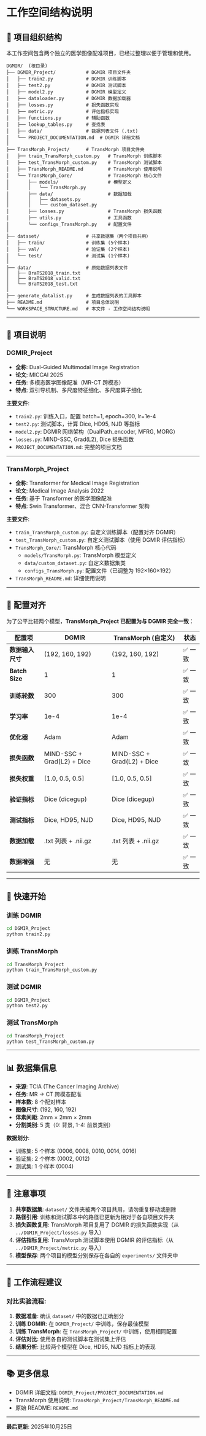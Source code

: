 # 工作空间结构说明

## 📁 项目组织结构

本工作空间包含两个独立的医学图像配准项目，已经过整理以便于管理和使用。

```
DGMIR/  (根目录)
├── DGMIR_Project/           # DGMIR 项目文件夹
│   ├── train2.py            # DGMIR 训练脚本
│   ├── test2.py             # DGMIR 测试脚本
│   ├── model2.py            # DGMIR 模型定义
│   ├── dataloader.py        # DGMIR 数据加载器
│   ├── losses.py            # 损失函数实现
│   ├── metric.py            # 评估指标实现
│   ├── functions.py         # 辅助函数
│   ├── lookup_tables.py     # 查找表
│   ├── data/                # 数据列表文件 (.txt)
│   └── PROJECT_DOCUMENTATION.md  # DGMIR 详细文档
│
├── TransMorph_Project/      # TransMorph 项目文件夹
│   ├── train_TransMorph_custom.py   # TransMorph 训练脚本
│   ├── test_TransMorph_custom.py    # TransMorph 测试脚本
│   ├── TransMorph_README.md         # TransMorph 使用说明
│   └── TransMorph_Core/             # TransMorph 核心文件
│       ├── models/                  # 模型定义
│       │   └── TransMorph.py
│       ├── data/                    # 数据加载
│       │   ├── datasets.py
│       │   └── custom_dataset.py
│       ├── losses.py                # TransMorph 损失函数
│       ├── utils.py                 # 工具函数
│       └── configs_TransMorph.py    # 配置文件
│
├── dataset/                 # 共享数据集（两个项目共用）
│   ├── train/               # 训练集 (5个样本)
│   ├── val/                 # 验证集 (2个样本)
│   └── test/                # 测试集 (1个样本)
│
├── data/                    # 原始数据列表文件
│   ├── BraTS2018_train.txt
│   ├── BraTS2018_valid.txt
│   └── BraTS2018_test.txt
│
├── generate_datalist.py     # 生成数据列表的工具脚本
├── README.md                # 项目总体说明
└── WORKSPACE_STRUCTURE.md   # 本文件 - 工作空间结构说明
```

---

## 🎯 项目说明

### **DGMIR_Project**
- **全称**: Dual-Guided Multimodal Image Registration
- **论文**: MICCAI 2025
- **任务**: 多模态医学图像配准（MR-CT 跨模态）
- **特点**: 双引导机制、多尺度特征细化、多尺度算子细化

**主要文件**:
- `train2.py`: 训练入口，配置 batch=1, epoch=300, lr=1e-4
- `test2.py`: 测试脚本，计算 Dice, HD95, NJD 等指标
- `model2.py`: DGMIR 网络架构（DualPath_encoder, MFRG, MORG）
- `losses.py`: MIND-SSC, Grad(L2), Dice 损失函数
- `PROJECT_DOCUMENTATION.md`: 完整的项目文档

---

### **TransMorph_Project**
- **全称**: Transformer for Medical Image Registration
- **论文**: Medical Image Analysis 2022
- **任务**: 基于 Transformer 的医学图像配准
- **特点**: Swin Transformer、混合 CNN-Transformer 架构

**主要文件**:
- `train_TransMorph_custom.py`: 自定义训练脚本（配置对齐 DGMIR）
- `test_TransMorph_custom.py`: 自定义测试脚本（使用 DGMIR 评估指标）
- `TransMorph_Core/`: TransMorph 核心代码
  - `models/TransMorph.py`: TransMorph 模型定义
  - `data/custom_dataset.py`: 自定义数据集类
  - `configs_TransMorph.py`: 配置文件（已调整为 192×160×192）
- `TransMorph_README.md`: 详细使用说明

---

## 🔧 配置对齐

为了公平比较两个模型，**TransMorph_Project 已配置为与 DGMIR 完全一致**：

| 配置项 | DGMIR | TransMorph (自定义) | 状态 |
|--------|-------|---------------------|------|
| **数据输入尺寸** | (192, 160, 192) | (192, 160, 192) | ✅ 一致 |
| **Batch Size** | 1 | 1 | ✅ 一致 |
| **训练轮数** | 300 | 300 | ✅ 一致 |
| **学习率** | 1e-4 | 1e-4 | ✅ 一致 |
| **优化器** | Adam | Adam | ✅ 一致 |
| **损失函数** | MIND-SSC + Grad(L2) + Dice | MIND-SSC + Grad(L2) + Dice | ✅ 一致 |
| **损失权重** | [1.0, 0.5, 0.5] | [1.0, 0.5, 0.5] | ✅ 一致 |
| **验证指标** | Dice (dicegup) | Dice (dicegup) | ✅ 一致 |
| **测试指标** | Dice, HD95, NJD | Dice, HD95, NJD | ✅ 一致 |
| **数据加载** | .txt 列表 + .nii.gz | .txt 列表 + .nii.gz | ✅ 一致 |
| **数据增强** | 无 | 无 | ✅ 一致 |

---

## 🚀 快速开始

### **训练 DGMIR**
```bash
cd DGMIR_Project
python train2.py
```

### **训练 TransMorph**
```bash
cd TransMorph_Project
python train_TransMorph_custom.py
```

### **测试 DGMIR**
```bash
cd DGMIR_Project
python test2.py
```

### **测试 TransMorph**
```bash
cd TransMorph_Project
python test_TransMorph_custom.py
```

---

## 📊 数据集信息

- **来源**: TCIA (The Cancer Imaging Archive)
- **任务**: MR → CT 跨模态配准
- **样本数**: 8 个配对样本
- **图像尺寸**: (192, 160, 192)
- **体素间距**: 2mm × 2mm × 2mm
- **分割类别**: 5 类（0: 背景, 1-4: 前景类别）

**数据划分**:
- 训练集: 5 个样本 (0006, 0008, 0010, 0014, 0016)
- 验证集: 2 个样本 (0002, 0012)
- 测试集: 1 个样本 (0004)

---

## 📝 注意事项

1. **共享数据集**: `dataset/` 文件夹被两个项目共用，请勿重复移动或删除
2. **路径引用**: 训练和测试脚本中的路径已更新为相对于各自项目文件夹
3. **损失函数复用**: TransMorph 项目复用了 DGMIR 的损失函数实现（从 `../DGMIR_Project/losses.py` 导入）
4. **评估指标复用**: TransMorph 测试脚本使用 DGMIR 的评估指标（从 `../DGMIR_Project/metric.py` 导入）
5. **模型保存**: 两个项目的模型分别保存在各自的 `experiments/` 文件夹中

---

## 🔄 工作流程建议

### **对比实验流程**:
1. **数据准备**: 确认 `dataset/` 中的数据已正确划分
2. **训练 DGMIR**: 在 `DGMIR_Project/` 中训练，保存最佳模型
3. **训练 TransMorph**: 在 `TransMorph_Project/` 中训练，使用相同配置
4. **评估对比**: 使用各自的测试脚本在测试集上评估
5. **结果分析**: 比较两个模型在 Dice, HD95, NJD 指标上的表现

---

## 📚 更多信息

- DGMIR 详细文档: `DGMIR_Project/PROJECT_DOCUMENTATION.md`
- TransMorph 使用说明: `TransMorph_Project/TransMorph_README.md`
- 原始 README: `README.md`

---

**最后更新**: 2025年10月25日
